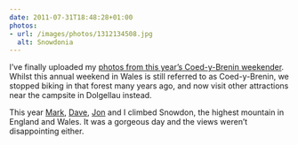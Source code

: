```yaml
---
date: 2011-07-31T18:48:28+01:00
photos:
- url: /images/photos/1312134508.jpg
  alt: Snowdonia
---
```

I’ve finally uploaded my [photos from this year’s Coed-y-Brenin weekender][1]. Whilst this annual weekend in Wales is still referred to as Coed-y-Brenin, we stopped biking in that forest many years ago, and now visit other attractions near the campsite in Dolgellau instead.

This year [Mark][2], [Dave][3], [Jon][4] and I climbed Snowdon, the highest mountain in England and Wales. It was a gorgeous day and the views weren’t disappointing either.

[1]: https://www.flickr.com/photos/paulrobertlloyd/sets/72157627194510143/
[2]: http://gravo.co.uk/
[3]: https://www.flickr.com/photos/derv1980/
[4]: http://roobottom.com/
